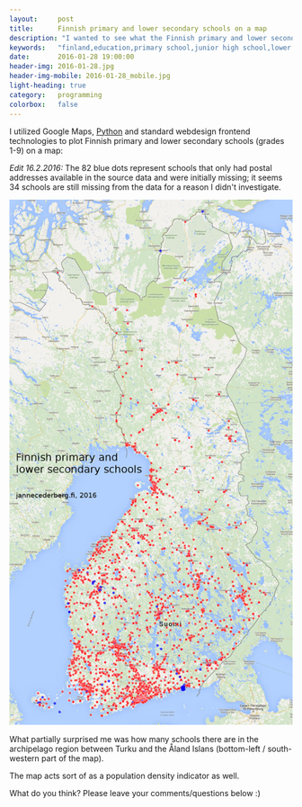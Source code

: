 ```yaml
---
layout:     post
title:      Finnish primary and lower secondary schools on a map
description: "I wanted to see what the Finnish primary and lower secondary school network (grades 1-9) looks like on a map. This is the result."
keywords:   "finland,education,primary school,junior high school,lower secondary school,PISA,map,school network,nordic,nordics"
date:       2016-01-28 19:00:00
header-img: 2016-01-28.jpg
header-img-mobile: 2016-01-28_mobile.jpg
light-heading: true
category:   programming
colorbox:   false
---
```


I utilized Google Maps, [Python](https://xkcd.com/353/) and standard webdesign frontend technologies to plot Finnish primary and lower secondary schools (grades 1-9) on a map:

*Edit 16.2.2016:* The 82 blue dots represent schools that only had postal addresses available in the source data and were initially missing; it seems 34 schools are still missing from the data for a reason I didn't investigate.

<a href="/img/finnish-primary-and-lower-secondary-schools_large.jpg" title="Finnish primary and lower secondary schools on a map"><img src="/img/finnish-primary-and-lower-secondary-schools.jpg" alt="Finnish primary and lower secondary schools on a map"></a>

What partially surprised me was how many schools there are in the archipelago region between Turku and the Åland Islans (bottom-left / south-western part of the map).

The map acts sort of as a population density indicator as well.

What do you think? Please leave your comments/questions below :)

